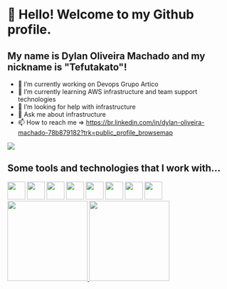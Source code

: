 # 👋 Hello! Welcome to my Github profile.
## My name is Dylan Oliveira Machado and my nickname is "Tefutakato"!

- 🔭 I’m currently working on Devops Grupo Artico
- 🌱 I’m currently learning AWS infrastructure and team support technologies
- 🤔 I’m looking for help with infrastructure
- 💬 Ask me about infrastructure
- 📫 How to reach me => https://br.linkedin.com/in/dylan-oliveira-machado-78b879182?trk=public_profile_browsemap

<a href=" https://br.linkedin.com/in/dylan-oliveira-machado-78b879182?trk=public_profile_browsemap " target="_blank"><img loading="lazy" src="https://img.shields.io/badge/-LinkedIn-%230077B5?style=for-the-badge&logo=linkedin&logoColor=white" target="_blank"></a>   

## Some tools and technologies that I work with...

<img src="https://cdn.jsdelivr.net/gh/devicons/devicon/icons/linux/linux-original.svg" width="40" height="40" />
<img src="https://cdn.jsdelivr.net/gh/devicons/devicon/icons/nginx/nginx-original.svg" width="40" height="40"/>
<img src="https://cdn.jsdelivr.net/gh/devicons/devicon/icons/nodejs/nodejs-original-wordmark.svg" width="40" height="40" />                              
<img src="https://cdn.jsdelivr.net/gh/devicons/devicon/icons/git/git-original.svg" width="40" height="40"/>
<img src="https://cdn.jsdelivr.net/gh/devicons/devicon/icons/docker/docker-original-wordmark.svg" width="40" height="40"/>
<img src="https://cdn.jsdelivr.net/gh/devicons/devicon/icons/gitlab/gitlab-original-wordmark.svg" width="40" height="40"/>          
<img src="https://cdn.jsdelivr.net/gh/devicons/devicon/icons/dart/dart-original.svg" width="40" height="40" />
<img src="https://cdn.jsdelivr.net/gh/devicons/devicon/icons/flutter/flutter-original.svg" width="40" height="40" />

<a href="https://github.com/tefutakato">
<img loading="lazy" height="180em" src="https://github-readme-stats.vercel.app/api/top-langs/?username=tefutakato&layout=compact&langs_count=7&theme=dracula"/> 

<img loading="lazy" height="180em" src="https://github-readme-stats.vercel.app/api?username=tefutakato&show_icons=true&theme=dracula&include_all_commits=true&count_private=true"/> 

<!-- ![Snake animation](https://github.com/tefutakato/tefutakato/blob/output/github-contribution-grid-snake.svg)  -->
